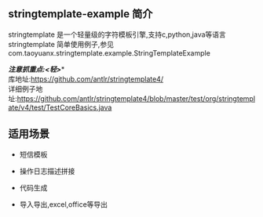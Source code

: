 ## stringtemplate-example 简介
stringtemplate 是一个轻量级的字符模板引擎,支持c,python,java等语言
stringtemplate 简单使用例子,参见com.taoyuanx.stringtemplate.example.StringTemplateExample

***注意抓重点:<轻>****<br/>
库地址:https://github.com/antlr/stringtemplate4/
<br/>
详细例子地址:https://github.com/antlr/stringtemplate4/blob/master/test/org/stringtemplate/v4/test/TestCoreBasics.java

## 适用场景

*  短信模板


* 操作日志描述拼接


* 代码生成

* 导入导出,excel,office等导出



